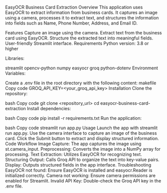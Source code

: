 EasyOCR Business Card Extraction
Overview
This application uses EasyOCR to extract information from business cards. It captures an image using a camera, processes it to extract text, and structures the information into fields such as Name, Phone Number, Address, and Email ID.

Features
Capture an image using the camera.
Extract text from the business card using EasyOCR.
Structure the extracted text into meaningful fields.
User-friendly Streamlit interface.
Requirements
Python version: 3.8 or higher

Libraries:

streamlit
opencv-python
numpy
easyocr
groq
python-dotenv
Environment Variables:

Create a .env file in the root directory with the following content:
makefile
Copy code
GROQ_API_KEY=<your_groq_api_key>
Installation
Clone the repository:

bash
Copy code
git clone <repository_url>
cd easyocr-business-card-extraction
Install dependencies:

bash
Copy code
pip install -r requirements.txt
Run the application:

bash
Copy code
streamlit run app.py
Usage
Launch the app with streamlit run app.py.
Use the camera interface to capture an image of the business card.
Click the Submit button to extract and display structured information.
Code Workflow
Image Capture: The app captures the image using st.camera_input.
Preprocessing: Converts the image into a NumPy array for processing.
Text Extraction: Utilizes EasyOCR for recognizing text.
Structuring Output: Calls Groq API to organize the text into key-value pairs.
Display: Outputs structured fields in the app interface.
Troubleshooting
EasyOCR not found: Ensure EasyOCR is installed and easyocr.Reader is initialized correctly.
Camera not working: Ensure camera permissions are enabled for Streamlit.
Invalid API Key: Double-check the Groq API key in the .env file.
